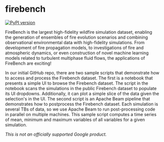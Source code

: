 # firebench

[![PyPI version](https://badge.fury.io/py/firebench.svg)](https://badge.fury.io/py/firebench)

FireBench is the largest high-fidelity wildfire simulation dataset, enabling the generation of ensembles of fire evolution scenarios and combining observational environmental data with high-fidelity simulations. From development of fire propagation models, to investigations of fire and atmospheric dynamics, or even construction of novel machine learning models related to turbulent multiphase fluid flows, the applications of FireBench are exciting!

In our initial GitHub repo, there are two sample scripts that demonstrate how to access and process the Firebench dataset.  The first is a notebook that presents a simple UI to browse the Firebench dataset. The script in the notebook scans the simulations in the public Firebench dataset to populate its UI dropdowns. Additionally, it can plot a simple slice of the data given the selection's in the UI. The second script is an Apache Beam pipeline that demonstrates how to postprocess the Firebench dataset. Each simulation is several TBs of data, so we use Apache Beam to run post-processing code in parallel on multiple machines. This sample script computes a time series of mean, minimum and maximum variables of all variables for a given simulation.

*This is not an officially supported Google product.*